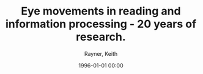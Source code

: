 ---
layout: post
title: Eye movements in reading and information processing - 20 years of research.

date: 1996-01-01 00:00
author: Rayner, Keith
journal: Psychological bulletin

year: 1998
---